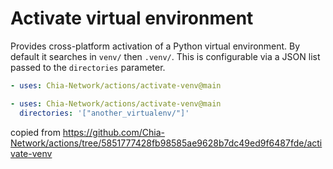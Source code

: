 # Activate virtual environment

Provides cross-platform activation of a Python virtual environment.
By default it searches in `venv/` then `.venv/`.
This is configurable via a JSON list passed to the `directories` parameter.

```yaml
- uses: Chia-Network/actions/activate-venv@main
```

```yaml
- uses: Chia-Network/actions/activate-venv@main
  directories: '["another_virtualenv/"]'
```

copied from https://github.com/Chia-Network/actions/tree/5851777428fb98585ae9628b7dc49ed9f6487fde/activate-venv
